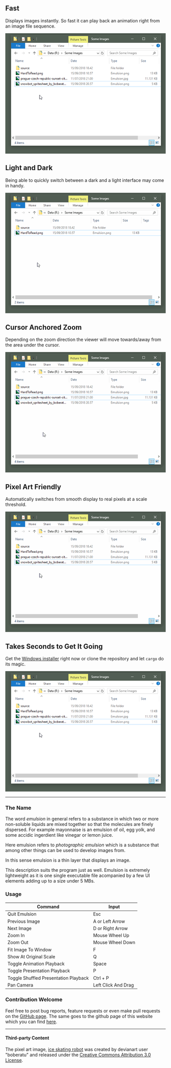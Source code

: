 
## Fast

Displays images instantly. So fast it can play back an animation right from an image file sequence.

![anim-playback](gif/base.png)

## Light and Dark

Being able to quickly switch between a dark and a light interface may come in handy.

![light-dark](gif/light-dark.gif)

## Cursor Anchored Zoom

Depending on the zoom direction the viewer will move towards/away from the area under the cursor.

![anchored-zoom](gif/anchored-zoom.gif)

## Pixel Art Friendly

Automatically switches from smooth display to real pixels at a scale threshold.

![pixel-art](gif/pixel-art.gif)

## Takes Seconds to Get It Going

Get the [Windows installer](https://github.com/ArturKovacs/emulsion/releases/download/v1.0/Emulsion-Installer.exe) right now or clone the repository and let `cargo` do its magic.

![download-install](gif/base.png)

--------

### The Name

The word _emulsion_ in general refers to a substance in which two or more non-soluble liquids are mixed together so that the molecules are finely dispersed. For example mayonnaise is an emulsion of oil, egg yolk, and some accidic ingerdient like vinegar or lemon juice.

Here emulsion refers to _photographic emulsion_ which is a substance that among other things can be used to develop images from.

In this sense emulsion is a thin layer that displays an image.

This description suits the program just as well. Emulsion is extremely lightweight as it is one single executable file acompanied by a few UI elements adding up to a size under 5 MBs.

### Usage

| Command                               | Input               |
| ------------------------------------- | ------------------- |
| Quit Emulsion                         | Esc                 |
| Previous Image                        | A or Left Arrow     |
| Next Image                            | D or Right Arrow    |
| Zoom In                               | Mouse Wheel Up      |
| Zoom Out                              | Mouse Wheel Down    |
| Fit Image To Window                   | F                   |
| Show At Original Scale                | Q                   |
| Toggle Animation Playback             | Space               |
| Toggle Presentation Playback          | P                   |
| Toggle Shuffled Presentation Playback | Ctrl + P            |
| Pan Camera                            | Left Click And Drag |


### Contribution Welcome

Feel free to post bug reports, feature requests or even make pull requests on the [GitHub page](https://github.com/ArturKovacs/emulsion). The same goes to the github page of this website which you can find [here](https://github.com/ArturKovacs/emulsion-website).

--------

#### Third-party Content

The pixel art image, [ice skating robot](https://www.deviantart.com/boberatu/art/Snowbot-Spritesheet-579824187) was created by devianart user "boberatu" and released under the [Creative Commons Attribution 3.0 License](http://creativecommons.org/licenses/by/3.0/).

